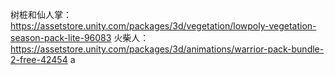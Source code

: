 树桩和仙人掌：https://assetstore.unity.com/packages/3d/vegetation/lowpoly-vegetation-season-pack-lite-96083
火柴人：https://assetstore.unity.com/packages/3d/animations/warrior-pack-bundle-2-free-42454
a
